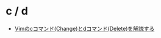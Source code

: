 # c / d

- [Vimのcコマンド(Change)とdコマンド(Delete)を解説する](https://zenn.dev/ring_belle/articles/vim-change-word)
